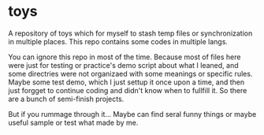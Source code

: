 # toys

A repository of toys which for myself to stash temp files or synchronization in multiple places. This repo contains some codes in  multiple langs.

You can ignore this repo in most of the time. Because most of files here were just for testing or  practice's demo script about what I leaned, and some directries were not  organizaed with some meanings or specific rules. Maybe some test demo, which I just settup it once upon a time, and then just forgget to continue coding and didn't know when to fullfill it. So there are a bunch of semi-finish projects.

But if you rummage through it... Maybe can find seral funny things  or maybe useful  sample or test what made by me.




